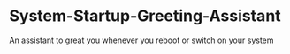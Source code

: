 # System-Startup-Greeting-Assistant 
An assistant to great you whenever you reboot or switch on your system
